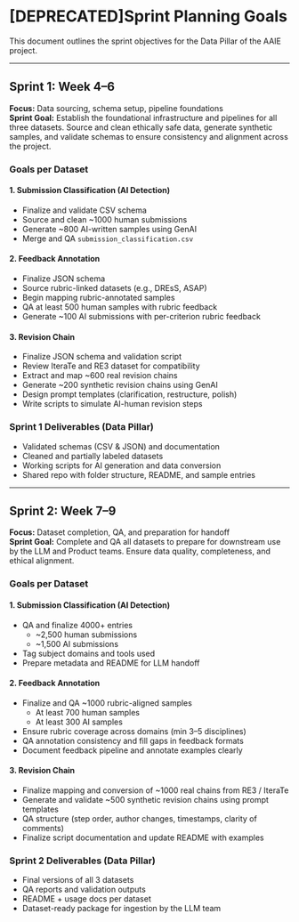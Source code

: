 # \[DEPRECATED\]Sprint Planning Goals

This document outlines the sprint objectives for the Data Pillar of the AAIE project.

---

## Sprint 1: Week 4–6

**Focus:** Data sourcing, schema setup, pipeline foundations  
**Sprint Goal:** Establish the foundational infrastructure and pipelines for all three datasets. Source and clean ethically safe data, generate synthetic samples, and validate schemas to ensure consistency and alignment across the project.

### Goals per Dataset

#### 1. Submission Classification (AI Detection)
- Finalize and validate CSV schema  
- Source and clean ~1000 human submissions  
- Generate ~800 AI-written samples using GenAI  
- Merge and QA `submission_classification.csv`

#### 2. Feedback Annotation
- Finalize JSON schema  
- Source rubric-linked datasets (e.g., DREsS, ASAP)  
- Begin mapping rubric-annotated samples  
- QA at least 500 human samples with rubric feedback  
- Generate ~100 AI submissions with per-criterion rubric feedback

#### 3. Revision Chain
- Finalize JSON schema and validation script  
- Review IteraTe and RE3 dataset for compatibility  
- Extract and map ~600 real revision chains  
- Generate ~200 synthetic revision chains using GenAI  
- Design prompt templates (clarification, restructure, polish)  
- Write scripts to simulate AI-human revision steps

### Sprint 1 Deliverables (Data Pillar)
- Validated schemas (CSV & JSON) and documentation  
- Cleaned and partially labeled datasets  
- Working scripts for AI generation and data conversion  
- Shared repo with folder structure, README, and sample entries

---

## Sprint 2: Week 7–9

**Focus:** Dataset completion, QA, and preparation for handoff  
**Sprint Goal:** Complete and QA all datasets to prepare for downstream use by the LLM and Product teams. Ensure data quality, completeness, and ethical alignment.

### Goals per Dataset

#### 1. Submission Classification (AI Detection)
- QA and finalize 4000+ entries  
  - ~2,500 human submissions  
  - ~1,500 AI submissions  
- Tag subject domains and tools used  
- Prepare metadata and README for LLM handoff

#### 2. Feedback Annotation
- Finalize and QA ~1000 rubric-aligned samples  
  - At least 700 human samples  
  - At least 300 AI samples  
- Ensure rubric coverage across domains (min 3–5 disciplines)  
- QA annotation consistency and fill gaps in feedback formats  
- Document feedback pipeline and annotate examples clearly

#### 3. Revision Chain
- Finalize mapping and conversion of ~1000 real chains from RE3 / IteraTe  
- Generate and validate ~500 synthetic revision chains using prompt templates  
- QA structure (step order, author changes, timestamps, clarity of comments)  
- Finalize script documentation and update README with examples

### Sprint 2 Deliverables (Data Pillar)
- Final versions of all 3 datasets  
- QA reports and validation outputs  
- README + usage docs per dataset  
- Dataset-ready package for ingestion by the LLM team
